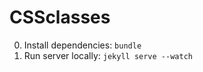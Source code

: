 CSSclasses
==========

0. Install dependencies: `bundle`
0. Run server locally: `jekyll serve --watch`
